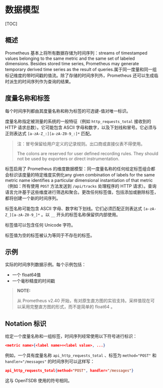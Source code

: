 # 数据模型

[TOC]

## 概述

Prometheus 基本上将所有数据存储为时间序列：streams of timestamped values belonging to the same metric and the same set of labeled dimensions. Besides stored time series, Prometheus may generate temporary derived time series as the result of queries.属于同一度量和同一组标记维度的带时间戳的值流。除了存储的时间序列外，Prometheus 还可以生成临时派生的时间序列作为查询的结果。

## 度量名称和标签

每个时间序列都由其度量名称和称为标签的可选键-值对唯一标识。

度量名称指定被测量的系统的一般特征（例如 `http_requests_total` 接收到的 HTTP 请求总数）。它可能包含 ASCII 字母和数字，以及下划线和冒号。它必须与正则表达式 `[a-zA-Z_:][a-zA-Z0-9_:]*` 匹配。

> 注：冒号保留给用户定义的记录规则。出口商或直接仪表不得使用。
>
> The colons are reserved for user defined recording rules. They should not be used by exporters or direct instrumentation.

标签启用了 Prometheus 的维度数据模型：同一度量名称的任何给定标签组合都会标识该度量的特定维度实例化any given combination of labels for the same metric name identifies a particular dimensional instantiation of that metric （例如：所有使用 `POST` 方法发送到 `/api/tracks` 处理程序的 HTTP 请求）。查询语言允许基于这些维度进行筛选和聚合。更改任何标签值，包括添加或删除标签，都将创建一个新的时间序列。

标签名称可能包含 ASCII 字母、数字和下划线。它们必须匹配正则表达式 `[a-zA-Z_][a-zA-Z0-9_]*` 。以 `__` 开头的标签名称保留供内部使用。

标签值可以包含任何 Unicode 字符。

标签值为空的标签被认为等同于不存在的标签。

## 示例

实际的时间序列数据示例。每个示例包括：

- 一个 float64值
- 一个毫秒精度的时间戳

> **NOTE:** 
>
> 从 Prometheus v2.40 开始，有对原生直方图的实验支持。采样值现在可以采用完整直方图的形式，而不是简单的 float64 。
>

## Notation 标识

给定一个度量名称和一组标签，时间序列经常使用以下符号进行标识：

```json
<metric name>{<label name>=<label value>, ...}
```

例如，一个具有度量名称 `api_http_requests_total` 、标签为 `method="POST"`  和 `handler="/messages"` 的时间序列可以这样写：

```json
api_http_requests_total{method="POST", handler="/messages"}
```

这与 OpenTSDB 使用的符号相同。